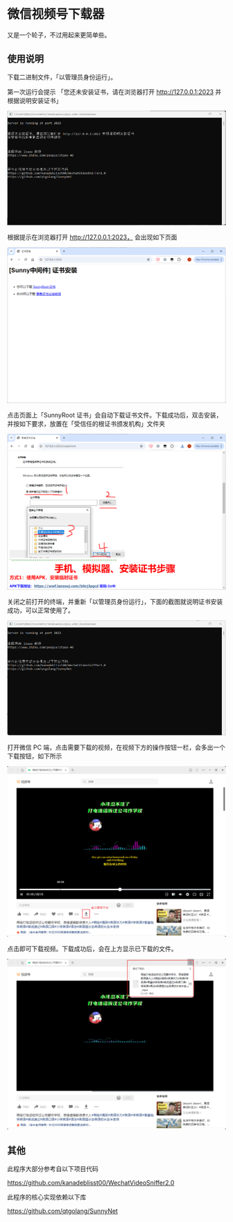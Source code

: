 # 微信视频号下载器

又是一个轮子，不过用起来更简单些。

## 使用说明

下载二进制文件，「以管理员身份运行」。


第一次运行会提示 「您还未安装证书，请在浏览器打开 http://127.0.0.1:2023 并根据说明安装证书」

![首次打开](assets/screenshot3.png)


根据提示在浏览器打开 http://127.0.0.1:2023， 会出现如下页面

![证书下载+说明](assets/screenshot4.png)


点击页面上「SunnyRoot 证书」会自动下载证书文件。下载成功后，双击安装，并按如下要求，放置在「受信任的根证书颁发机构」文件夹

![证书安装步骤](assets/screenshot6.png)


关闭之前打开的终端，并重新「以管理员身份运行」，下面的截图就说明证书安装成功，可以正常使用了。

![正常使用](assets/screenshot7.png)


打开微信 PC 端，点击需要下载的视频，在视频下方的操作按钮一栏，会多出一个下载按钮，如下所示

![视频下载按钮](assets/screenshot1.png)


点击即可下载视频。下载成功后，会在上方显示已下载的文件。

![视频下载成功](assets/screenshot2.png)

## 其他

此程序大部分参考自以下项目代码

https://github.com/kanadeblisst00/WechatVideoSniffer2.0

此程序的核心实现依赖以下库

https://github.com/qtgolang/SunnyNet
